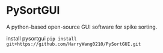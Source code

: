 # PySortGUI

A python-based open-source GUI software for spike sorting.

install pysortgui
`pip install git+https://github.com/HarryWang0210/PySortGUI.git`
